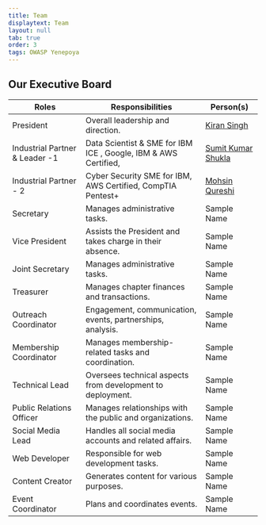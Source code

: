 ```yaml
---
title: Team
displaytext: Team
layout: null
tab: true
order: 3
tags: OWASP Yenepoya
---
```


## Our Executive Board


| **Roles**              | **Responsibilities**                                           | **Person(s)**                             |
| ---------------------- | -------------------------------------------------------------  | ----------------------------------------- |
| President              | Overall leadership and direction.                              | <a href="https://www.linkedin.com/in/cybercrush/">Kiran Singh</a>                               |
| Industrial Partner & Leader -1 | Data Scientist &  SME for IBM ICE , Google, IBM & AWS Certified,          | <a href="https://www.linkedin.com/in/sumitkumarshukla/">Sumit Kumar Shukla</a>                        |
| Industrial Partner - 2 | Cyber Security SME for IBM, AWS Certified, CompTIA Pentest+    | <a href="https://www.linkedin.com/in/mohsin-quresh/">Mohsin Qureshi</a>                             |
| Secretary              | Manages administrative tasks.                                  | Sample Name                               |
| Vice President         | Assists the President and takes charge in their absence.       | Sample Name                               |
| Joint Secretary        | Manages administrative tasks.                                  | Sample Name                               |
| Treasurer              | Manages chapter finances and transactions.                     | Sample Name                               |
| Outreach Coordinator   | Engagement, communication, events, partnerships, analysis.     | Sample Name                               |
| Membership Coordinator | Manages membership-related tasks and coordination.             | Sample Name                               |
| Technical Lead         | Oversees technical aspects from development to deployment.     | Sample Name                               |
| Public Relations Officer | Manages relationships with the public and organizations.     | Sample Name                               |
| Social Media Lead      | Handles all social media accounts and related affairs.         | Sample Name                               |
| Web Developer          | Responsible for web development tasks.                         | Sample Name                               |
| Content Creator        | Generates content for various purposes.                        | Sample Name                               |
| Event Coordinator      | Plans and coordinates events.                                  | Sample Name                               |
